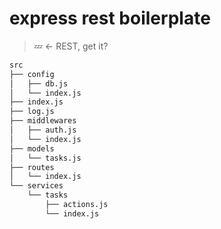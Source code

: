 # express rest boilerplate

> 💤 ← REST, get it?


```bash
src
├── config
│   ├── db.js
│   └── index.js
├── index.js
├── log.js
├── middlewares
│   ├── auth.js
│   └── index.js
├── models
│   └── tasks.js
├── routes
│   └── index.js
└── services
    └── tasks
        ├── actions.js
        └── index.js

```
